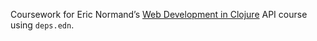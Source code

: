 Coursework for Eric Normand’s
[Web Development in Clojure](https://ericnormand.podia.com/web-development-in-clojure)
API course using `deps.edn`.
